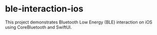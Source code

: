 # ble-interaction-ios
This project demonstrates Bluetooth Low Energy (BLE) interaction on iOS using CoreBluetooth and SwiftUI.
